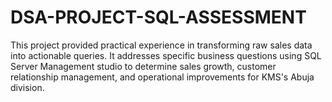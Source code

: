 # DSA-PROJECT-SQL-ASSESSMENT
This project provided practical experience in transforming raw sales data into actionable queries. It addresses specific business questions using SQL Server Management studio to determine sales growth, customer relationship management, and operational improvements for KMS's Abuja division.
